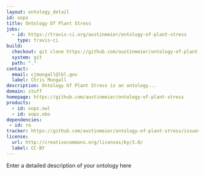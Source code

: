 ```yaml
---
layout: ontology_detail
id: oops
title: Ontology Of Plant Stress
jobs:
  - id: https://travis-ci.org/austinmeier/ontology-of-plant-stress
    type: travis-ci
build:
  checkout: git clone https://github.com/austinmeier/ontology-of-plant-stress.git
  system: git
  path: "."
contact:
  email: cjmungall@lbl.gov
  label: Chris Mungall
description: Ontology Of Plant Stress is an ontology...
domain: stuff
homepage: https://github.com/austinmeier/ontology-of-plant-stress
products:
  - id: oops.owl
  - id: oops.obo
dependencies:
 - id: ro
tracker: https://github.com/austinmeier/ontology-of-plant-stress/issues
license:
  url: http://creativecommons.org/licenses/by/3.0/
  label: CC-BY
---
```


Enter a detailed description of your ontology here
